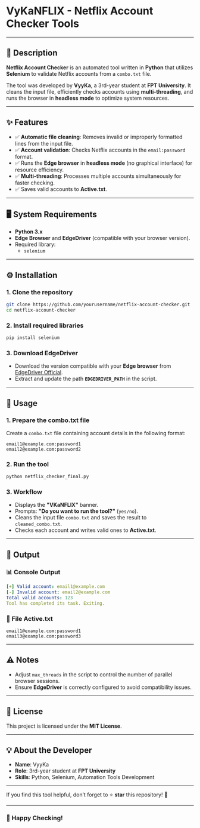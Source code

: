 # **VyKaNFLIX - Netflix Account Checker Tools**

---

## **📌 Description**  
**Netflix Account Checker** is an automated tool written in **Python** that utilizes **Selenium** to validate Netflix accounts from a `combo.txt` file.  

The tool was developed by **VyyKa**, a 3rd-year student at **FPT University**. It cleans the input file, efficiently checks accounts using **multi-threading**, and runs the browser in **headless mode** to optimize system resources.

---

## **✨ Features**
- ✅ **Automatic file cleaning**: Removes invalid or improperly formatted lines from the input file.  
- ✅ **Account validation**: Checks Netflix accounts in the `email:password` format.  
- ✅ Runs the **Edge browser** in **headless mode** (no graphical interface) for resource efficiency.  
- ✅ **Multi-threading**: Processes multiple accounts simultaneously for faster checking.  
- ✅ Saves valid accounts to **Active.txt**.  

---

## **🖥️ System Requirements**
- **Python 3.x**  
- **Edge Browser** and **EdgeDriver** (compatible with your browser version).  
- Required library:
  - `selenium`

---

## **⚙️ Installation**

### **1. Clone the repository**  
```bash
git clone https://github.com/yourusername/netflix-account-checker.git
cd netflix-account-checker
```

### **2. Install required libraries**  
```bash
pip install selenium
```

### **3. Download EdgeDriver**  
- Download the version compatible with your **Edge browser** from [EdgeDriver Official](https://developer.microsoft.com/en-us/microsoft-edge/tools/webdriver/).  
- Extract and update the path **`EDGEDRIVER_PATH`** in the script.

---

## **🚀 Usage**

### **1. Prepare the combo.txt file**  
Create a `combo.txt` file containing account details in the following format:  
```plaintext
email1@example.com:password1  
email2@example.com:password2  
```

### **2. Run the tool**  
```bash
python netflix_checker_final.py
```

### **3. Workflow**  
- Displays the **"VKaNFLIX"** banner.  
- Prompts: **"Do you want to run the tool?"** (`yes/no`).  
- Cleans the input file `combo.txt` and saves the result to `cleaned_combo.txt`.  
- Checks each account and writes valid ones to **Active.txt**.  

---

## **📝 Output**

### **📊 Console Output**
```yaml
[+] Valid account: email1@example.com  
[-] Invalid account: email2@example.com  
Total valid accounts: 123  
Tool has completed its task. Exiting.  
```

### **📄 File Active.txt**
```plaintext
email1@example.com:password1  
email3@example.com:password3  
```

---

## **⚠️ Notes**
- Adjust `max_threads` in the script to control the number of parallel browser sessions.  
- Ensure **EdgeDriver** is correctly configured to avoid compatibility issues.  

---

## **📜 License**
This project is licensed under the **MIT License**.

---

## **💡 About the Developer**
- **Name**: VyyKa  
- **Role**: 3rd-year student at **FPT University**  
- **Skills**: Python, Selenium, Automation Tools Development  

---

If you find this tool helpful, don’t forget to ⭐ **star** this repository! 🚀  

---

### **🎉 Happy Checking!**
